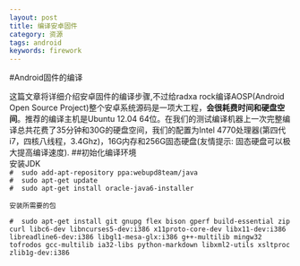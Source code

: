 ```yaml
---
layout: post
title: 编译安卓固件
category: 资源
tags: android
keywords: firework
---
```



#Android固件的编译  

这篇文章将详细介绍安卓固件的编译步骤,不过给radxa rock编译AOSP(Android Open Source Project)整个安卓系统源码是一项大工程，**会很耗费时间和硬盘空间**。推荐的编译主机是Ubuntu 12.04 64位。在我们的测试编译机器上一次完整编译总共花费了35分钟和30G的硬盘空间，我们的配置为Intel 4770处理器(第四代i7，四核八线程，3.4Ghz)，16G内存和256G固态硬盘(友情提示: 固态硬盘可以极大提高编译速度).
##初始化编译环境  
	安装JDK  
`#  sudo add-apt-repository ppa:webupd8team/java`  
`#  sudo apt-get update`  
`#  sudo apt-get install oracle-java6-installer`  

	安装所需要的包  
`#  sudo apt-get install git gnupg flex bison gperf build-essential zip curl libc6-dev libncurses5-dev:i386 x11proto-core-dev libx11-dev:i386 libreadline6-dev:i386 libgl1-mesa-glx:i386 g++-multilib mingw32 tofrodos gcc-multilib ia32-libs python-markdown libxml2-utils xsltproc zlib1g-dev:i386`



